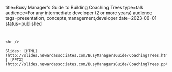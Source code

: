 title=Busy Manager's Guide to Building Coaching Trees
type=talk
audience=For any intermediate developer (2 or more years) audience
tags=presentation, concepts,management,developer
date=2023-06-01
status=published
~~~~~~

    
<hr />

Slides: [HTML](http://slides.newardassociates.com/BusyManagersGuide/CoachingTrees.html) | [PPTX](http://slides.newardassociates.com/BusyManagersGuide/CoachingTrees.pptx)
